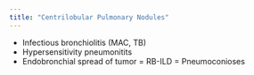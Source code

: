 ```yaml
---
title: "Centrilobular Pulmonary Nodules"
---
```

- Infectious bronchiolitis (MAC, TB)
- Hypersensitivity pneumonitits
- Endobronchial spread of tumor
= RB-ILD
= Pneumoconioses

